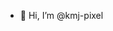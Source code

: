 - 👋 Hi, I’m @kmj-pixel

<!---
kmj-pixel/kmj-pixel is a ✨ special ✨ repository because its `README.md` (this file) appears on your GitHub profile.
You can click the Preview link to take a look at your changes.
--->
